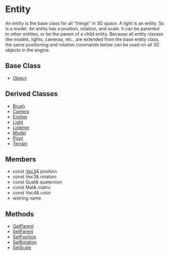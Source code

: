 # Entity
An entity is the base class for all "things" in 3D space. A light is an entity. So is a model. An entity has a position, rotation, and scale. It can be parented to other entities, or be the parent of a child entity. Because all entity classes like models, lights, cameras, etc., are extended from the base entity class, the same positioning and rotation commands below can be used on all 3D objects in the engine.

## Base Class
- [Object](CPP_Object.md)

## Derived Classes ##
* [Brush](CPP_Brush.md)
* [Camera](CPP_Camera.md)
* [Emitter](CPP_Emitter.md)
* [Light](CPP_Light.md)
* [Listener](CPP_Listener.md)
* [Model](CPP_Model.md)
* [Pivot](CPP_Pivot.md)
* [Terrain](CPP_Terrain.md)

## Members
* const [Vec3](API_Vec3)& position
* const Vec3& rotation
* const Quat& quaternion
* const Mat& matrix
* const Vec4& color
* wstring name

## Methods
* [GetParent](CPP_Entity_GetParent.md)
* [SetParent](CPP_Entity_SetParent.md)
* [SetPosition](CPP_Entity_SetPosition.md)
* [SetRotation](CPP_Entity_SetRotation.md)
* [SetScale](CPP_Entity_SetScale.md)
